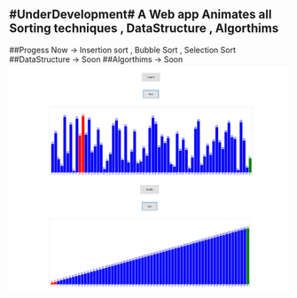 ## #UnderDevelopment# A Web app Animates all Sorting techniques , DataStructure , Algorthims
##Progess Now -> Insertion sort , Bubble Sort , Selection Sort
##DataStructure -> Soon
##Algorthims -> Soon
<img src="pic11.PNG"/>
<img src="pic22.PNG"/>

